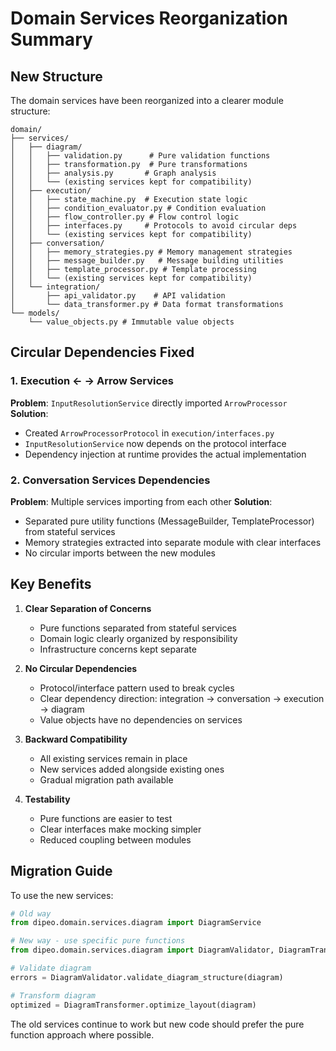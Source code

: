 # Domain Services Reorganization Summary

## New Structure

The domain services have been reorganized into a clearer module structure:

```
domain/
├── services/
│   ├── diagram/
│   │   ├── validation.py      # Pure validation functions
│   │   ├── transformation.py  # Pure transformations
│   │   ├── analysis.py       # Graph analysis
│   │   └── (existing services kept for compatibility)
│   ├── execution/
│   │   ├── state_machine.py  # Execution state logic
│   │   ├── condition_evaluator.py # Condition evaluation
│   │   ├── flow_controller.py # Flow control logic
│   │   ├── interfaces.py     # Protocols to avoid circular deps
│   │   └── (existing services kept for compatibility)
│   ├── conversation/
│   │   ├── memory_strategies.py # Memory management strategies
│   │   ├── message_builder.py   # Message building utilities
│   │   ├── template_processor.py # Template processing
│   │   └── (existing services kept for compatibility)
│   └── integration/
│       ├── api_validator.py    # API validation
│       └── data_transformer.py # Data format transformations
└── models/
    └── value_objects.py # Immutable value objects

```

## Circular Dependencies Fixed

### 1. Execution ← → Arrow Services
**Problem**: `InputResolutionService` directly imported `ArrowProcessor`
**Solution**: 
- Created `ArrowProcessorProtocol` in `execution/interfaces.py`
- `InputResolutionService` now depends on the protocol interface
- Dependency injection at runtime provides the actual implementation

### 2. Conversation Services Dependencies
**Problem**: Multiple services importing from each other
**Solution**: 
- Separated pure utility functions (MessageBuilder, TemplateProcessor) from stateful services
- Memory strategies extracted into separate module with clear interfaces
- No circular imports between the new modules

## Key Benefits

1. **Clear Separation of Concerns**
   - Pure functions separated from stateful services
   - Domain logic clearly organized by responsibility
   - Infrastructure concerns kept separate

2. **No Circular Dependencies**
   - Protocol/interface pattern used to break cycles
   - Clear dependency direction: integration → conversation → execution → diagram
   - Value objects have no dependencies on services

3. **Backward Compatibility**
   - All existing services remain in place
   - New services added alongside existing ones
   - Gradual migration path available

4. **Testability**
   - Pure functions are easier to test
   - Clear interfaces make mocking simpler
   - Reduced coupling between modules

## Migration Guide

To use the new services:

```python
# Old way
from dipeo.domain.services.diagram import DiagramService

# New way - use specific pure functions
from dipeo.domain.services.diagram import DiagramValidator, DiagramTransformer

# Validate diagram
errors = DiagramValidator.validate_diagram_structure(diagram)

# Transform diagram
optimized = DiagramTransformer.optimize_layout(diagram)
```

The old services continue to work but new code should prefer the pure function approach where possible.